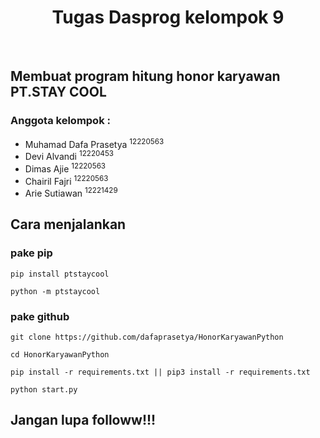 <div style="text-align: center;">
    <h1>Tugas Dasprog kelompok 9</h1>
</div> <br>
<h2>Membuat program hitung honor karyawan PT.STAY COOL</h2>
<h3>Anggota kelompok :</h3>
<ul>
    <li>Muhamad Dafa Prasetya <sup>12220563</sup></li>
    <li>Devi Alvandi <sup>12220453</sup> </li>
    <li>Dimas Ajie <sup>12220563</sup> </li>
    <li>Chairil Fajri <sup>12220563</sup> </li>
    <li>Arie Sutiawan <sup>12221429</sup> </li>
</ul>


<h2>Cara menjalankan</h2>

<h3>pake pip</h3>

````
pip install ptstaycool
````

````
python -m ptstaycool
````

<h3>pake github</h3>

````
git clone https://github.com/dafaprasetya/HonorKaryawanPython
````

````
cd HonorKaryawanPython
````

````
pip install -r requirements.txt || pip3 install -r requirements.txt
````

````
python start.py
````

<h2>Jangan lupa followw!!!</h2>

